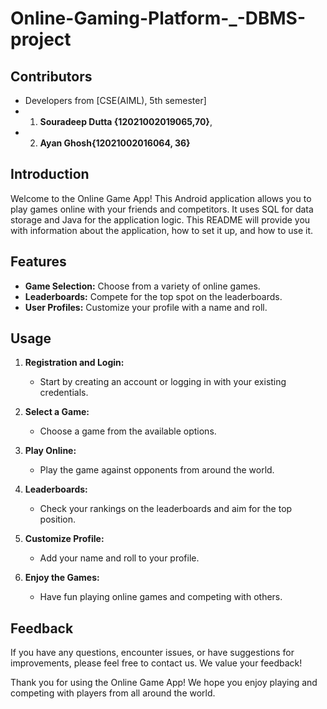 # Online-Gaming-Platform-_-DBMS-project

## Contributors

- Developers from [CSE(AIML), 5th semester]
- 1. **Souradeep Dutta {12021002019065,70}**,
- 2. **Ayan Ghosh{12021002016064, 36}**


## Introduction

Welcome to the Online Game App! This Android application allows you to play games online with your friends and competitors. It uses SQL for data storage and Java for the application logic. This README will provide you with information about the application, how to set it up, and how to use it.

## Features

- **Game Selection:** Choose from a variety of online games.
- **Leaderboards:** Compete for the top spot on the leaderboards.
- **User Profiles:** Customize your profile with a name and roll.

## Usage

1. **Registration and Login:**

    - Start by creating an account or logging in with your existing credentials.

2. **Select a Game:**

    - Choose a game from the available options.

3. **Play Online:**

    - Play the game against opponents from around the world.

4. **Leaderboards:**

    - Check your rankings on the leaderboards and aim for the top position.

5. **Customize Profile:**

    - Add your name and roll to your profile.

6. **Enjoy the Games:**

    - Have fun playing online games and competing with others.

## Feedback

If you have any questions, encounter issues, or have suggestions for improvements, please feel free to contact us. We value your feedback!

Thank you for using the Online Game App! We hope you enjoy playing and competing with players from all around the world.
